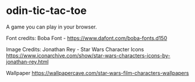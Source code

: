 # odin-tic-tac-toe
A game you can play in your browser.

Font credits:
Boba Font -
https://www.dafont.com/boba-fonts.d150

Image Credits:
Jonathan Rey - Star Wars Character Icons
https://www.iconarchive.com/show/star-wars-characters-icons-by-jonathan-rey.html

Wallpaper
https://wallpapercave.com/star-wars-film-characters-wallpapers

